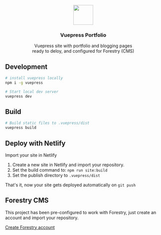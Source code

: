 <p align="center">
  <img src="https://vuepress-portfolio.netlify.com/upload/logo.svg" height="64">
  <h3 align="center">Vuepress Portfolio</h3>
  <p align="center">Vuepress site with portfolio and blogging pages<br>ready to deloy, and configured for Forestry (CMS)<p>
</p>

## Development

```bash
# install vuepress locally
npm i -g vuepress

# Start local dev server
vuepress dev
```

## Build

```bash
# Build static files to .vuepress/dist
vuepress build
```

## Deploy with Netlify

Import your site in Netlify

1. Create a new site in Netlify and import your repository.
2. Set the build command to: `npm run site:build`
3. Set the publish directory to `.vuepress/dist`

That's it, now your site gets deployed automatically on `git push`

## Forestry CMS

This project has been pre-configured to work with Forestry, just create an account and import your repository.

[Create Forestry account](https://forestry.io)

